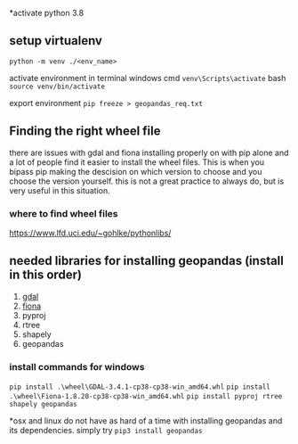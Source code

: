 *activate python 3.8

## setup virtualenv
`python -m venv ./<env_name>`

activate environment in terminal
windows cmd `venv\Scripts\activate`
bash  `source venv/bin/activate`



export environment `pip freeze > geopandas_req.txt`


## Finding the right wheel file
there are issues with gdal and fiona installing properly on with pip alone and a lot of people find it easier to install the wheel files. This is when you bipass pip making the descision on which version to choose and you choose the version yourself. this is not a great practice to always do, but is very useful in this situation.

### where to find wheel files
https://www.lfd.uci.edu/~gohlke/pythonlibs/

## needed libraries for installing geopandas (install in this order)
1. [gdal](https://www.lfd.uci.edu/~gohlke/pythonlibs/#gdal)
2. [fiona](https://www.lfd.uci.edu/~gohlke/pythonlibs/#fiona)
3. pyproj
4. rtree
5. shapely
6. geopandas

### install commands for windows
`pip install .\wheel\GDAL-3.4.1-cp38-cp38-win_amd64.whl`
`pip install .\wheel\Fiona-1.8.20-cp38-cp38-win_amd64.whl`
`pip install pyproj rtree shapely geopandas`

*osx and linux do not have as hard of a time with installing geopandas and its dependencies. simply try `pip3 install geopandas`

